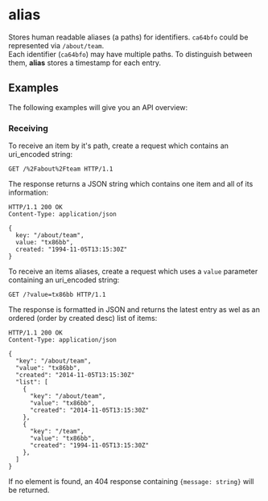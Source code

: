 alias
======

Stores human readable aliases (a paths) for identifiers. `ca64bfo` could be represented via `/about/team`.  
Each identifier (`ca64bfo`) may have multiple paths. To distinguish between them, **alias** stores a timestamp for each entry.

## Examples

The following examples will give you an API overview:

### Receiving

To receive an item by it's path, create a request which contains an uri_encoded string:
```
GET /%2Fabout%2Fteam HTTP/1.1
```

The response returns a JSON string which contains one item and all of its information:
```
HTTP/1.1 200 OK
Content-Type: application/json

{
  key: "/about/team",
  value: "tx86bb",
  created: "1994-11-05T13:15:30Z"
}
```

To receive an items aliases, create a request which uses a `value` parameter containing an uri_encoded string:
```
GET /?value=tx86bb HTTP/1.1
```

The response is formatted in JSON and returns the latest entry as wel as an ordered (order by created desc) list of items:
```
HTTP/1.1 200 OK
Content-Type: application/json

{
  "key": "/about/team",
  "value": "tx86bb",
  "created": "2014-11-05T13:15:30Z"
  "list": [
    {
      "key": "/about/team",
      "value": "tx86bb",
      "created": "2014-11-05T13:15:30Z"
    },
    {
      "key": "/team",
      "value": "tx86bb",
      "created": "1994-11-05T13:15:30Z"
    },
  ]
}
```

If no element is found, an 404 response containing `{message: string}` will be returned.
